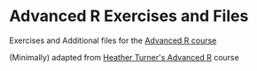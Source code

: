 # Advanced R Exercises and Files

Exercises and Additional files for the [Advanced R course](https://warwick-stats-resources.github.io/advanced-r-packages)

(Minimally) adapted from [Heather Turner's Advanced R](https://github.com/hturner/advanced-r) course
